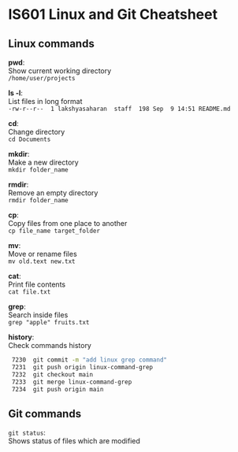 # IS601 Linux and Git Cheatsheet


## Linux commands
**pwd**:<br>
Show current working directory<br>
`/home/user/projects`<br>

**ls -l**:<br>
List files in long format<br>
`-rw-r--r--  1 lakshyasaharan  staff  198 Sep  9 14:51 README.md`<br>

**cd**:<br>
Change directory<br>
`cd Documents`<br>

**mkdir**:<br>
Make a new directory<br>
`mkdir folder_name`<br>

**rmdir**:<br>
Remove an empty directory<br>
`rmdir folder_name`<br>

**cp**:<br>
Copy files from one place to another<br>
`cp file_name target_folder`<br>

**mv**:<br>
Move or rename files<br>
`mv old.text new.txt`<br>

**cat**:<br>
Print file contents<br>
`cat file.txt`<br>

**grep**:<br>
Search inside files<br>
`grep "apple" fruits.txt`<br>

**history**:<br>
Check commands history<br>
```bash
 7230  git commit -m "add linux grep command"
 7231  git push origin linux-command-grep
 7232  git checkout main
 7233  git merge linux-command-grep
 7234  git push origin main
```

## Git commands
`git status`:<br>
Shows status of files which are modified

